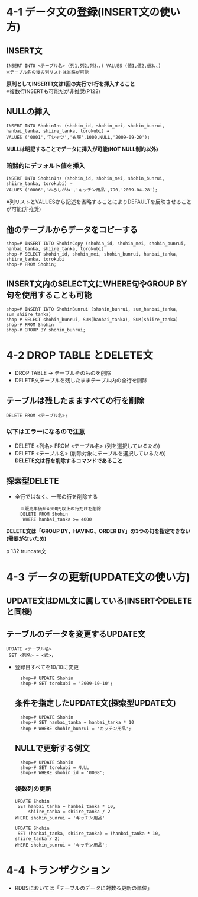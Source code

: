 # 4-1 データ文の登録(INSERT文の使い方)

## INSERT文
    INSERT INTO <テーブル名> (列1,列2,列3、、) VALUES (値1,値2,値3、、)
    ※テーブル名の後の列リストは省略が可能

**原則としてINSERT1文は1回の実行で1行を挿入すること**  
※複数行INSERTも可能だが非推奨(P122)

## NULLの挿入
    INSERT INTO ShohinIns (shohin_id, shohin_mei, shohin_bunrui, hanbai_tanka, shiire_tanka, torokubi) → 
    VALUES ('0001','Tシャツ','衣服',1000,NULL,'2009-09-20');

**NULLは明記することでデータに挿入が可能(NOT NULL制約以外)**

### 暗黙的にデフォルト値を挿入
    INSERT INTO ShohinIns (shohin_id, shohin_mei, shohin_bunrui, shiire_tanka, torokubi) →
    VALUES ('0006','おろしがね','キッチン用品',790,'2009-04-28');

※列リストとVALUESから記述を省略することによりDEFAULTを反映させることが可能(非推奨)

## 他のテーブルからデータをコピーする
    shop=# INSERT INTO ShohinCopy (shohin_id, shohin_mei, shohin_bunrui, hanbai_tanka, shiire_tanka, torokubi)
    shop-# SELECT shohin_id, shohin_mei, shohin_bunrui, hanbai_tanka, shiire_tanka, torokubi
    shop-# FROM Shohin;

## INSERT文内のSELECT文にWHERE句やGROUP BY句を使用することも可能
    shop=# INSERT INTO ShohinBunrui (shohin_bunrui, sum_hanbai_tanka, sum_shiire_tanka)
    shop-# SELECT shohin_bunrui, SUM(hanbai_tanka), SUM(shiire_tanka)
    shop-# FROM Shohin
    shop-# GROUP BY shohin_bunrui;

# 4-2 DROP TABLE とDELETE文
- DROP TABLE → テーブルそのものを削除
- DELETE文テーブルを残したままテーブル内の全行を削除

## テーブルは残したまますべての行を削除
    DELETE FROM <テーブル名>;

### 以下はエラーになるので注意
- DELETE <列名> FROM <テーブル名> (列を選択しているため)
- DELETE <テーブル名> (削除対象にテーブルを選択しているため)  
**DELETE文は行を削除するコマンドであること**

## 探索型DELETE
- 全行ではなく、一部の行を削除する

        ※販売単価が4000円以上の行だけを削除
        DELETE FROM Shohin
         WHERE hanbai_tanka >= 4000

**DELETE文は「GROUP BY、HAVING、ORDER BY」の3つの句を指定できない(需要がないため)**

p 132 truncate文

# 4-3 データの更新(UPDATE文の使い方)
## UPDATE文はDML文に属している(INSERTやDELETEと同様)

## テーブルのデータを変更するUPDATE文
    UPDATE <テーブル名>
     SET <列名> = <式>;

- 登録日すべてを10/10に変更

        shop=# UPDATE Shohin
        shop-# SET torokubi = '2009-10-10';

  ## 条件を指定したUPDATE文(探索型UPDATE文)
        shop=# UPDATE Shohin
        shop-# SET hanbai_tanka = hanbai_tanka * 10
        shop-# WHERE shohin_bunrui = 'キッチン用品';

  ## NULLで更新する例文
        shop=# UPDATE Shohin
        shop-# SET torokubi = NULL
        shop-# WHERE shohin_id = '0008';

  ### 複数列の更新
      UPDATE Shohin
       SET hanbai_tanka = hanbai_tanka * 10,
           shiire_tanka = shiire_tanka / 2
      WHERE shohin_bunrui = 'キッチン用品'
    
      UPDATE Shohin
       SET (hanbai_tanka, shiire_tanka) = (hanbai_tanka * 10, shiire_tanka / 2)
      WHERE shohin_bunrui = 'キッチン用品';

# 4-4 トランザクション
- RDBSにおいては「テーブルのデータに対数る更新の単位」
